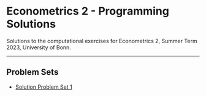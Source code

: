 # Econometrics 2 - Programming Solutions

Solutions to the computational exercises for Econometrics 2, Summer Term 2023,
University of Bonn.
______________________________________________________________________

## Problem Sets

- [Solution Problem Set 1](https://nbviewer.org/github/timmens/metrics-ta/blob/main/ps1.ipynb)
